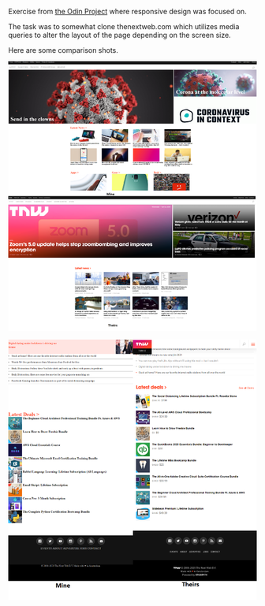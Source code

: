 Exercise from [the Odin Project](https://www.theodinproject.com/courses/html5-and-css3/lessons/building-with-responsive-design?ref=lnav) where responsive design was focused on.

The task was to somewhat clone thenextweb.com which utilizes media queries to alter the layout
of the page depending on the screen size.

Here are some comparison shots.

![Comparison 1](/images/comparison1.png?raw=true)

![Comparison 2](/images/comparison2.png?raw=true)